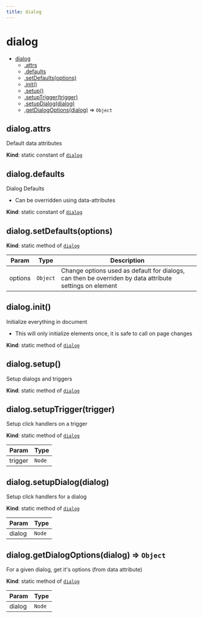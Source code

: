 ```yaml
---
title: dialog
---
```


<a name="module_dialog"></a>

# dialog

* [dialog](#module_dialog)
    * [.attrs](#module_dialog.attrs)
    * [.defaults](#module_dialog.defaults)
    * [.setDefaults(options)](#module_dialog.setDefaults)
    * [.init()](#module_dialog.init)
    * [.setup()](#module_dialog.setup)
    * [.setupTrigger(trigger)](#module_dialog.setupTrigger)
    * [.setupDialog(dialog)](#module_dialog.setupDialog)
    * [.getDialogOptions(dialog)](#module_dialog.getDialogOptions) ⇒ <code>Object</code>

<a name="module_dialog.attrs"></a>

## dialog.attrs
Default data attributes

**Kind**: static constant of [<code>dialog</code>](#module_dialog)  
<a name="module_dialog.defaults"></a>

## dialog.defaults
Dialog Defaults 
- Can be overridden using data-attributes

**Kind**: static constant of [<code>dialog</code>](#module_dialog)  
<a name="module_dialog.setDefaults"></a>

## dialog.setDefaults(options)
**Kind**: static method of [<code>dialog</code>](#module_dialog)  

| Param | Type | Description |
| --- | --- | --- |
| options | <code>Object</code> | Change options used as default for dialogs, can then be overriden by data attribute settings on element |

<a name="module_dialog.init"></a>

## dialog.init()
Initialize everything in document
- This will only initialize elements once, it is safe to call on page changes

**Kind**: static method of [<code>dialog</code>](#module_dialog)  
<a name="module_dialog.setup"></a>

## dialog.setup()
Setup dialogs and triggers

**Kind**: static method of [<code>dialog</code>](#module_dialog)  
<a name="module_dialog.setupTrigger"></a>

## dialog.setupTrigger(trigger)
Setup click handlers on a trigger

**Kind**: static method of [<code>dialog</code>](#module_dialog)  

| Param | Type |
| --- | --- |
| trigger | <code>Node</code> | 

<a name="module_dialog.setupDialog"></a>

## dialog.setupDialog(dialog)
Setup click handlers for a dialog

**Kind**: static method of [<code>dialog</code>](#module_dialog)  

| Param | Type |
| --- | --- |
| dialog | <code>Node</code> | 

<a name="module_dialog.getDialogOptions"></a>

## dialog.getDialogOptions(dialog) ⇒ <code>Object</code>
For a given dialog, get it's options (from data attribute)

**Kind**: static method of [<code>dialog</code>](#module_dialog)  

| Param | Type |
| --- | --- |
| dialog | <code>Node</code> | 


  